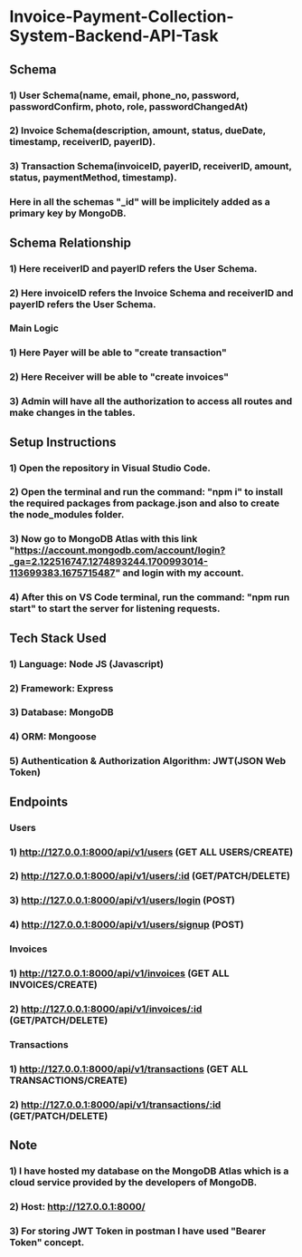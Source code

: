 # Invoice-Payment-Collection-System-Backend-API-Task

## Schema
### 1) User Schema(name, email, phone_no, password, passwordConfirm, photo, role, passwordChangedAt)
### 2) Invoice Schema(description, amount, status, dueDate, timestamp, receiverID, payerID). 
### 3) Transaction Schema(invoiceID, payerID, receiverID, amount, status, paymentMethod, timestamp). 
### Here in all the schemas "_id" will be implicitely added as a primary key by MongoDB.

## Schema Relationship
### 1) Here receiverID and payerID refers the User Schema.
### 2) Here invoiceID refers the Invoice Schema and receiverID and payerID refers the User Schema.

### Main Logic
### 1) Here Payer will be able to "create transaction"
### 2) Here Receiver will be able to "create invoices"
### 3) Admin will have all the authorization to access all routes and make changes in the tables.
  
## Setup Instructions
### 1) Open the repository in Visual Studio Code.
### 2) Open the terminal and run the command: "npm i" to install the required packages from package.json and also to create the node_modules folder.
### 3) Now go to MongoDB Atlas with this link "https://account.mongodb.com/account/login?_ga=2.122516747.1274893244.1700993014-113699383.1675715487" and login with my account.
### 4) After this on VS Code terminal, run the command: "npm run start" to start the server for listening requests.

## Tech Stack Used
### 1) Language: Node JS (Javascript)
### 2) Framework: Express
### 3) Database: MongoDB
### 4) ORM: Mongoose
### 5) Authentication & Authorization Algorithm: JWT(JSON Web Token)

## Endpoints

### Users
### 1) http://127.0.0.1:8000/api/v1/users (GET ALL USERS/CREATE)
### 2) http://127.0.0.1:8000/api/v1/users/:id (GET/PATCH/DELETE)
### 3) http://127.0.0.1:8000/api/v1/users/login (POST)
### 4) http://127.0.0.1:8000/api/v1/users/signup (POST)

### Invoices
### 1) http://127.0.0.1:8000/api/v1/invoices (GET ALL INVOICES/CREATE)
### 2) http://127.0.0.1:8000/api/v1/invoices/:id (GET/PATCH/DELETE)

### Transactions
### 1) http://127.0.0.1:8000/api/v1/transactions (GET ALL TRANSACTIONS/CREATE)
### 2) http://127.0.0.1:8000/api/v1/transactions/:id (GET/PATCH/DELETE)
  
## Note
### 1) I have hosted my database on the MongoDB Atlas which is a cloud service provided by the developers of MongoDB.
### 2) Host: http://127.0.0.1:8000/
### 3) For storing JWT Token in postman I have used "Bearer Token" concept.
